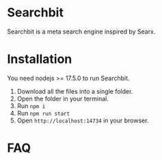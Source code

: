 # Searchbit
Searchbit is a meta search engine inspired by Searx.

# Installation
You need nodejs >= 17.5.0 to run Searchbit.

1) Download all the files into a single folder.
2) Open the folder in your terminal.
3) Run `npm i`
4) Run `npm run start`
5) Open `http://localhost:14734` in your browser.

# FAQ
